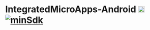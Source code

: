 # IntegratedMicroApps-Android <img alt="IntegratedMicroApps-Android" src="https://www.cleveroad.com/public/comercial/label-android.svg" height="20"> [![minSdk](https://img.shields.io/badge/minSdk-21-green.svg)](#)

